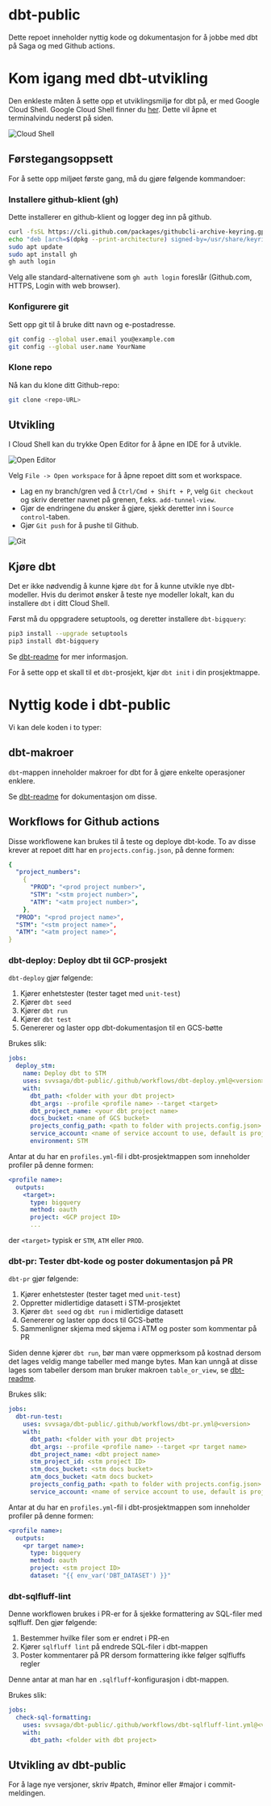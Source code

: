 # dbt-public

Dette repoet inneholder nyttig kode og dokumentasjon for å jobbe med dbt på Saga og med Github actions.

# Kom igang med dbt-utvikling

Den enkleste måten å sette opp et utviklingsmiljø for dbt på, er med Google Cloud Shell.
Google Cloud Shell finner du [her](https://console.cloud.google.com/home/dashboard?cloudshell=true).
Dette vil åpne et terminalvindu nederst på siden.

![Cloud Shell](readme-files/cloud-shell.png)

## Førstegangsoppsett

For å sette opp miljøet første gang, må du gjøre følgende kommandoer:

### Installere github-klient (gh)

Dette installerer en github-klient og logger deg inn på github.

```bash
curl -fsSL https://cli.github.com/packages/githubcli-archive-keyring.gpg | sudo dd of=/usr/share/keyrings/githubcli-archive-keyring.gpg
echo "deb [arch=$(dpkg --print-architecture) signed-by=/usr/share/keyrings/githubcli-archive-keyring.gpg] https://cli.github.com/packages stable main" | sudo tee /etc/apt/sources.list.d/github-cli.list > /dev/null
sudo apt update
sudo apt install gh
gh auth login
```

Velg alle standard-alternativene som `gh auth login` foreslår (Github.com, HTTPS, Login with web browser).

### Konfigurere git

Sett opp git til å bruke ditt navn og e-postadresse.

```bash
git config --global user.email you@example.com
git config --global user.name YourName
```

### Klone repo

Nå kan du klone ditt Github-repo:

```bash
git clone <repo-URL>
```

## Utvikling

I Cloud Shell kan du trykke Open Editor for å åpne en IDE for å utvikle.

![Open Editor](readme-files/open-editor.png)

Velg `File -> Open workspace` for å åpne repoet ditt som et workspace.

- Lag en ny branch/gren ved å `Ctrl/Cmd + Shift + P`, velg `Git checkout` og skriv deretter navnet på grenen, f.eks. `add-tunnel-view`.
- Gjør de endringene du ønsker å gjøre, sjekk deretter inn i `Source control`-taben.
- Gjør `Git push` for å pushe til Github.

![Git](readme-files/git-push.png)

## Kjøre dbt

Det er ikke nødvendig å kunne kjøre `dbt` for å kunne utvikle nye dbt-modeller.
Hvis du derimot ønsker å teste nye modeller lokalt, kan du installere `dbt` i ditt Cloud Shell.

Først må du oppgradere setuptools, og deretter installere `dbt-bigquery`:

```bash
pip3 install --upgrade setuptools
pip3 install dbt-bigquery
```

Se [dbt-readme](dbt/README.md) for mer informasjon.

For å sette opp et skall til et `dbt`-prosjekt, kjør `dbt init` i din prosjektmappe.

# Nyttig kode i dbt-public

Vi kan dele koden i to typer:

## dbt-makroer

`dbt`-mappen inneholder makroer for dbt for å gjøre enkelte operasjoner enklere.

Se [dbt-readme](dbt/README.md) for dokumentasjon om disse.

## Workflows for Github actions

Disse workflowene kan brukes til å teste og deploye dbt-kode.
To av disse krever at repoet ditt har en `projects.config.json`, på denne formen:

```yaml
{
  "project_numbers":
    {
      "PROD": "<prod project number>",
      "STM": "<stm project number>",
      "ATM": "<atm project number>",
    },
  "PROD": "<prod project name>",
  "STM": "<stm project name>",
  "ATM": "<atm project name>",
}
```

### dbt-deploy: Deploy dbt til GCP-prosjekt

`dbt-deploy` gjør følgende:

1. Kjører enhetstester (tester taget med `unit-test`)
2. Kjører `dbt seed`
3. Kjører `dbt run`
4. Kjører `dbt test`
5. Genererer og laster opp dbt-dokumentasjon til en GCS-bøtte

Brukes slik:

```yaml
jobs:
  deploy_stm:
    name: Deploy dbt to STM
    uses: svvsaga/dbt-public/.github/workflows/dbt-deploy.yml@<version>
    with:
      dbt_path: <folder with your dbt project>
      dbt_args: --profile <profile name> --target <target>
      dbt_project_name: <your dbt project name>
      docs_bucket: <name of GCS bucket>
      projects_config_path: <path to folder with projects.config.json>
      service_account: <name of service account to use, default is project-service-account>
      environment: STM
```

Antar at du har en `profiles.yml`-fil i dbt-prosjektmappen som inneholder profiler på denne formen:

```yaml
<profile name>:
  outputs:
    <target>:
      type: bigquery
      method: oauth
      project: <GCP project ID>
      ...
```

der `<target>` typisk er `STM`, `ATM` eller `PROD`.

### dbt-pr: Tester dbt-kode og poster dokumentasjon på PR

`dbt-pr` gjør følgende:

1. Kjører enhetstester (tester taget med `unit-test`)
2. Oppretter midlertidige datasett i STM-prosjektet
3. Kjører `dbt seed` og `dbt run` i midlertidige datasett
4. Genererer og laster opp docs til GCS-bøtte
5. Sammenligner skjema med skjema i ATM og poster som kommentar på PR

Siden denne kjører `dbt run`, bør man være oppmerksom på kostnad dersom det lages veldig mange tabeller med mange bytes.
Man kan unngå at disse lages som tabeller dersom man bruker makroen `table_or_view`, se [dbt-readme](dbt/README.md).

Brukes slik:

```yaml
jobs:
  dbt-run-test:
    uses: svvsaga/dbt-public/.github/workflows/dbt-pr.yml@<version>
    with:
      dbt_path: <folder with your dbt project>
      dbt_args: --profile <profile name> --target <pr target name>
      dbt_project_name: <dbt project name>
      stm_project_id: <stm project ID>
      stm_docs_bucket: <stm docs bucket>
      atm_docs_bucket: <atm docs bucket>
      projects_config_path: <path to folder with projects.config.json>
      service_account: <name of service account to use, default is project-service-account>
```

Antar at du har en `profiles.yml`-fil i dbt-prosjektmappen som inneholder profiler på denne formen:

```yaml
<profile name>:
  outputs:
    <pr target name>:
      type: bigquery
      method: oauth
      project: <stm project ID>
      dataset: "{{ env_var('DBT_DATASET') }}"
```

### dbt-sqlfluff-lint

Denne workflowen brukes i PR-er for å sjekke formattering av SQL-filer med sqlfluff.
Den gjør følgende:

1. Bestemmer hvilke filer som er endret i PR-en
2. Kjører `sqlfluff lint` på endrede SQL-filer i dbt-mappen
3. Poster kommentarer på PR dersom formattering ikke følger sqlfluffs regler

Denne antar at man har en `.sqlfluff`-konfigurasjon i dbt-mappen.

Brukes slik:

```yaml
jobs:
  check-sql-formatting:
    uses: svvsaga/dbt-public/.github/workflows/dbt-sqlfluff-lint.yml@<version>
    with:
      dbt_path: <folder with dbt project>
```

## Utvikling av dbt-public

For å lage nye versjoner, skriv #patch, #minor eller #major i commit-meldingen.
